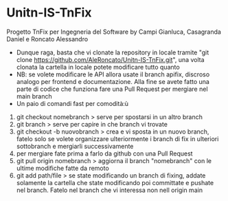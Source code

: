 # Unitn-IS-TnFix
Progetto TnFix per Ingegneria del Software by Campi Gianluca, Casagranda Daniel e Roncato Alessandro

-  Dunque raga, basta che vi clonate la repository in locale tramite "git clone https://github.com/AleRoncato/Unitn-IS-TnFix.git", una volta clonata la cartella in locale potete modificare tutto quanto
-  NB: se volete modificare le API allora usate il branch apifix, discroso analogo per frontend e documentazione. Alla fine se avete fatto una parte di codice che funziona fare una Pull Request per mergiare nel main branch
-  Un paio di comandi fast per comodità:ù
1) git checkout nomebranch > serve per spostarsi in un altro branch
2) git branch > serve per capire in che branch vi trovate
3) git checkout -b nuovobranch > crea e vi sposta in un nuovo branch, fatelo solo se volete organizzare ulteriormente i branch di fix in ulteriori sottobranch e mergiarli successivamente
4) per mergiare fate prima a farlo da github con una Pull Request
5) git pull origin nomebranch > aggiorna il branch "nomebranch" con le ultime modifiche fatte da remoto
6) git add path/file > se state modificando un branch di fixing, addate solamente la cartella che state modificando poi committate e pushate nel branch. Fatelo nel branch che vi interessa non nell origin main
